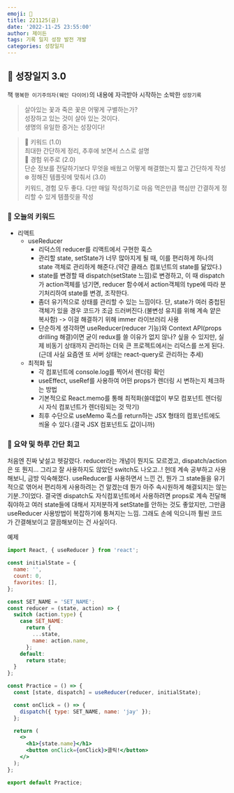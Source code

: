 ```yaml
---
emoji: 🌱
title: 221125(금)
date: '2022-11-25 23:55:00'
author: 제이든
tags: 기록 일지 성장 발전 개발
categories: 성장일지
---
```


## 🎄 성장일지 3.0

책 `행복한 이기주의자(웨인 다이어)`의 내용에 자극받아 시작하는 소박한 `성장기록`

> 살아있는 꽃과 죽은 꽃은 어떻게 구별하는가?<br/>
> 성장하고 있는 것이 살아 있는 것이다.<br/>
> 생명의 유일한 증거는 성장이다!

> 🌳 키워드 (1.0)<br/>
> 최대한 간단하게 정리, 추후에 보면서 스스로 설명<br/>
> 🍉 경험 위주로 (2.0)<br/>
> 단순 정보를 전달하기보다 무엇을 배웠고 어떻게 해결했는지 짧고 간단하게 작성<br/>
> ❄️ 정해진 템플릿에 맞춰서 (3.0)<br/>
> 키워드, 경험 모두 좋다. 다만 매일 작성하기로 마음 먹은만큼 핵심만 간결하게 정리할 수 있게 템플릿을 작성

### 🔑 오늘의 키워드

- 리액트
  - useReducer
    - 리덕스의 reducer를 리액트에서 구현한 훅스
    - 관리할 state, setState가 너무 많아지게 될 때, 이를 편리하게 하나의 state 객체로 관리하게 해준다.(약간 클래스 컴포넌트의 state를 닮았다.)
    - state를 변경할 때 dispatch(setState 느낌)로 변경하고, 이 때 dispatch가 action객체를 넘기면, reducer 함수에서 action객체의 type에 따라 분기처리하여 state를 변경, 조작한다.
    - 좀더 유기적으로 상태를 관리할 수 있는 느낌이다. 단, state가 여러 중첩된 객체가 있을 경우 코드가 조금 드러버진다.(불변성 유지를 위해 계속 얕은 복사함) -> 이걸 해결하기 위해 immer 라이브러리 사용
    - 단순하게 생각하면 useReducer(reducer 기능)와 Context API(props drilling 해결)이면 굳이 redux를 쓸 이유가 없지 않나? 싶을 수 있지만, 실제 비동기 상태까지 관리하는 더욱 큰 프로젝트에서는 리덕스를 쓰게 된다.(근데 사실 요즘엔 또 서버 상태는 react-query로 관리하는 추세)
  - 최적화 팁
    - 각 컴포넌트에 console.log를 찍어서 렌더링 확인
    - useEffect, useRef를 사용하여 어떤 props가 렌더링 시 변하는지 체크하는 방법
    - 기본적으로 React.memo를 통해 최적화(쓸데없이 부모 컴포넌트 렌더링 시 자식 컴포넌트가 렌더링되는 것 막기)
    - 최후 수단으로 useMemo 훅스를 return하는 JSX 형태의 컴포넌트에도 씌울 수 있다.(결국 JSX 컴포넌트도 값이니까)

### 📝 요약 및 하루 간단 회고

처음엔 진짜 낯설고 헷갈렸다. reducer라는 개념이 뭔지도 모르겠고, dispatch/action은 또 뭔지... 그리고 잘 사용하지도 않았던 switch도 나오고..! 헌데 계속 공부하고 사용해보니, 금방 익숙해졌다. useReducer를 사용하면서 느낀 건, 뭔가 그 state들을 유기적으로 엮어서 편리하게 사용하려는 건 알겠는데 뭔가 아주 속시원하게 해결되지는 않는 기분..?이었다. 결국엔 dispatch도 자식컴포넌트에서 사용하려면 props로 계속 전달해줘야하고 여러 state들에 대해서 지저분하게 setState를 안하는 것도 좋았지만, 그만큼 useReducer 사용방법이 복잡하기에 퉁쳐지는 느낌. 그래도 손에 익으니까 훨씬 코드가 간결해보이고 깔끔해보이는 건 사실이다.

예제

```jsx
import React, { useReducer } from 'react';

const initialState = {
  name: '',
  count: 0,
  favorites: [],
};

const SET_NAME = 'SET_NAME';
const reducer = (state, action) => {
  switch (action.type) {
    case SET_NAME:
      return {
        ...state,
        name: action.name,
      };
    default:
      return state;
  }
};

const Practice = () => {
  const [state, dispatch] = useReducer(reducer, initialState);

  const onClick = () => {
    dispatch({ type: SET_NAME, name: 'jay' });
  };

  return (
    <>
      <h1>{state.name}</h1>
      <button onClick={onClick}>클릭!</button>
    </>
  );
};

export default Practice;
```

```toc

```
